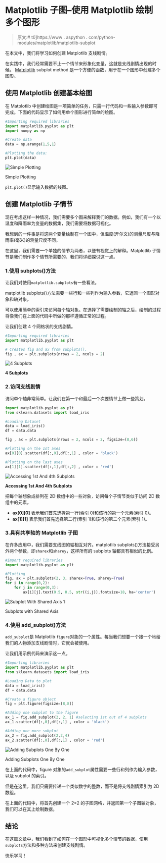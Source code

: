 # Matplotlib 子图–使用 Matplotlib 绘制多个图形

> 原文:# t0]https://www . aspython . com/python-modules/matplotlib/matplotlib-subplot

在本文中，我们将学习如何创建 Matplotlib 支线剧情。

在实践中，我们经常需要不止一个情节来形象化变量，这就是支线剧情出现的时候。 [Matplotlib](https://www.askpython.com/python-modules/matplotlib/python-matplotlib) subplot method 是一个方便的函数，用于在一个图形中创建多个图形。

## 使用 Matplotlib 创建基本绘图

在 Matplotlib 中创建绘图是一项简单的任务，只需一行代码和一些输入参数即可完成。下面的代码显示了如何用单个图形进行简单的绘图。

```py
#Importing required libraries 
import matplotlib.pyplot as plt
import numpy as np

#Create data
data = np.arange(1,5,1)

#Plotting the data:
plt.plot(data)

```

![Simple Plotting](img/a90959ae343d4f1de49f594be24c4a13.png)

Simple Plotting

`plt.plot()`显示输入数据的线图。

## **创建 Matplotlib 子情节**

现在考虑这样一种情况，我们需要多个图来解释我们的数据。例如，我们有一个以温度和降雨率为变量的数据集，我们需要将数据可视化。

我想到的一件事是将这两个变量绘制在一个图中，但温度(开尔文)的测量尺度与降雨率(毫米)的测量尺度不同。

在这里，我们需要一个单独的情节为两者，以便有视觉上的解释。Matplotlib 子情节是我们制作多个情节所需要的，我们将详细探讨这一点。

### 1.使用 subplots()方法

让我们对使用`matplotlib.subplots`有一些看法。

matplotlib subplots()方法需要一些行和一些列作为输入参数，它返回一个图形对象和轴对象。

可以使用简单的索引来访问每个轴对象。在选择了需要绘制的轴之后，绘制的过程将像我们在上面的代码中所做的那样遵循正常的过程。

让我们创建 4 个网格状的支线剧情。

```py
#Importing required libraries
import matplotlib.pyplot as plt

# Creates fig and ax from subplots().
fig , ax = plt.subplots(nrows = 2, ncols = 2)

```

![4 Subplots](img/85287dedea987dd5800074811b0fb94f.png)

**4 Subplots**

### 2.访问支线剧情

访问单个轴非常简单。让我们在第一个和最后一个次要情节上做一些策划。

```py
import matplotlib.pyplot as plt
from sklearn.datasets import load_iris

#Loading Dataset
data = load_iris()
df = data.data

fig , ax = plt.subplots(nrows = 2, ncols = 2, figsize=(8,6))

#Plotting on the 1st axes
ax[0][0].scatter(df[:,0],df[:,1] , color = 'black')

#Plotting on the last axes
ax[1][1].scatter(df[:,1],df[:,2] , color = 'red')

```

![Accessing 1st And 4th Subplots](img/93d0603064e4bbbbb23093e604f12a0a.png)

**Accessing 1st And 4th Subplots**

把每个轴想象成排列在 2D 数组中的一些对象，访问每个子情节类似于访问 2D 数组中的元素。

*   **ax[0][0]** 表示我们首先选择第一行(索引 0)和该行的第一个元素(索引 0)。
*   **ax[1][1]** 表示我们首先选择第二行(索引 1)和该行的第二个元素(索引 1)。

### 3.具有共享轴的 Matplotlib 子图

在许多应用中，我们需要支线图的轴相互对齐。matplotlib subplots()方法接受另外两个参数，即`sharex`和`sharey`，这样所有的 subplots 轴都具有相似的比例。

```py
#Import required libraries
import matplotlib.pyplot as plt

#Plotting
fig, ax = plt.subplots(2, 3, sharex=True, sharey=True)
for i in range(0,2):
    for j in range(0,3):
        ax[i][j].text(0.5, 0.5, str((i,j)),fontsize=18, ha='center')

```

![Subplot With Shared Axis 1](img/2261b4946cee51b1cc1441b7c8d309f5.png)

Subplots with Shared Axis

### 4.使用 add_subplot()方法

`add_subplot`是 Matplotlib `figure`对象的一个属性。每当我们想要一个接一个地给我们的人物添加支线剧情时，它就会被使用。

让我们用示例代码来演示这一点。

```py
#Importing libraries
import matplotlib.pyplot as plt
from sklearn.datasets import load_iris

#Loading Data to plot
data = load_iris()
df = data.data

#Create a figure object
fig = plt.figure(figsize=(8,8))

#Adding one subplot to the figure
ax_1 = fig.add_subplot(2, 2, 1) #selecting 1st out of 4 subplots 
ax_1.scatter(df[:,0],df[:,1] , color = 'black')

#Adding one more subplot
ax_2 = fig.add_subplot(2,2,4)
ax_2.scatter(df[:,0],df[:,1] , color = 'red')

```

![Adding Subplots One By One](img/f6bfc0e35a267f0e2e1644f548bd0b70.png)

Adding Subplots One By One

在上面的代码中，figure 对象的`add_subplot`属性需要一些行和列作为输入参数，以及 subplot 的索引。

但是在这里，我们只需要传递一个类似数字的整数，而不是将支线剧情索引为 2D 数组。

在上面的代码中，将首先创建一个 2×2 的子图网格，并返回第一个子图轴对象，我们可以在其上绘制数据。

## 结论

在这篇文章中，我们看到了如何在一个图形中可视化多个情节的数据，使用`subplots`方法和多种方法来创建支线剧情。

快乐学习！